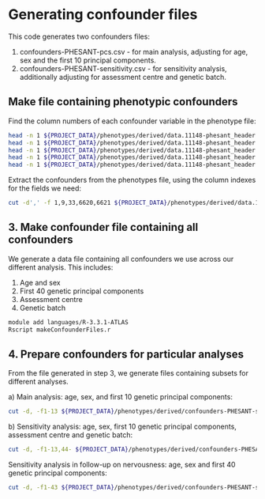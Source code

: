 

# Generating confounder files

This code generates two confounders files:

1. confounders-PHESANT-pcs.csv - for main analysis, adjusting for age, sex and the first 10 principal components.
2. confounders-PHESANT-sensitivity.csv - for sensitivity analysis, additionally adjusting for assessment centre and genetic batch.


## Make file containing phenotypic confounders

Find the column numbers of each confounder variable in the phenotype file:

```bash
head -n 1 ${PROJECT_DATA}/phenotypes/derived/data.11148-phesant_header.csv | sed 's/,/\n/g' | cat -n | grep 'eid'
head -n 1 ${PROJECT_DATA}/phenotypes/derived/data.11148-phesant_header.csv | sed 's/,/\n/g' | cat -n | grep 'x31_'
head -n 1 ${PROJECT_DATA}/phenotypes/derived/data.11148-phesant_header.csv | sed 's/,/\n/g' | cat -n | grep 'x21022_'
head -n 1 ${PROJECT_DATA}/phenotypes/derived/data.11148-phesant_header.csv | sed 's/,/\n/g' | cat -n | grep 'x54_'
head -n 1 ${PROJECT_DATA}/phenotypes/derived/data.11148-phesant_header.csv | sed 's/,/\n/g' | cat -n | grep 'x22000_'
```

Extract the confounders from the phenotypes file, using the column indexes for the fields we need:

```bash
cut -d',' -f 1,9,33,6620,6621 ${PROJECT_DATA}/phenotypes/derived/data.11148-phesant_header.csv > ${PROJECT_DATA}/phenotypes/derived/data.11148-phesant_header-confounders.csv
```


## 3. Make confounder file containing all confounders

We generate a data file containing all confounders we use across our different analysis. This includes:

1. Age and sex
2. First 40 genetic principal components
3. Assessment centre
2. Genetic batch

```bash
module add languages/R-3.3.1-ATLAS
Rscript makeConfounderFiles.r
```


## 4. Prepare confounders for particular analyses

From the file generated in step 3, we generate files containing subsets for different analyses.

a)  Main analysis: age, sex, and first 10 genetic principal components:

```bash
cut -d, -f1-13 ${PROJECT_DATA}/phenotypes/derived/confounders-PHESANT-sensitivity-40pcs.csv > ${PROJECT_DATA}/phenotypes/derived/confounders-PHESANT-pcs.csv
```

b) Sensitivity analysis: age, sex, first 10 genetic principal components, assessment centre and genetic batch:

```bash
cut -d, -f1-13,44- ${PROJECT_DATA}/phenotypes/derived/confounders-PHESANT-sensitivity-40pcs.csv > ${PROJECT_DATA}/phenotypes/derived/confounders-PHESANT-sensitivity.csv
```

Sensitivity analysis in follow-up on nervousness: age, sex and first 40 genetic principal components:

```bash
cut -d, -f1-43 ${PROJECT_DATA}/phenotypes/derived/confounders-PHESANT-sensitivity-40pcs.csv > ${PROJECT_DATA}/phenotypes/derived/confounders-PHESANT-followup-pcs40.csv
```



